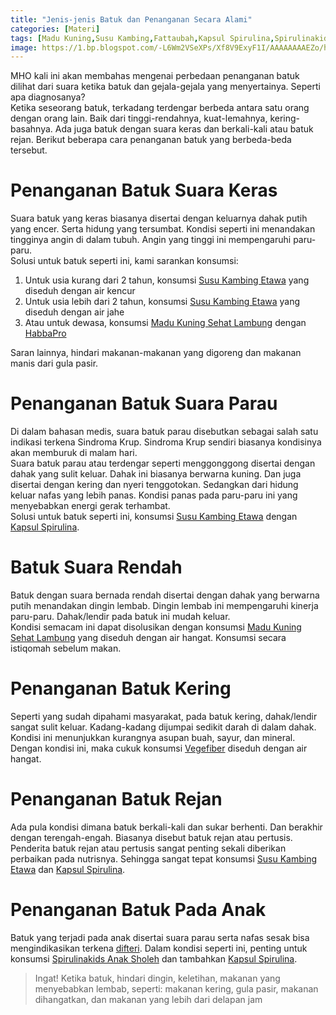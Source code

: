```yaml
---
title: "Jenis-jenis Batuk dan Penanganan Secara Alami"
categories: [Materi]
tags: [Madu Kuning,Susu Kambing,Fattaubah,Kapsul Spirulina,Spirulinakids]
image: https://1.bp.blogspot.com/-L6Wm2VSeXPs/Xf8V9ExyF1I/AAAAAAAAEZo/hp3zD9tKrdQrEFBYvruC5NVlQb1fcIRbgCKgBGAsYHg/s1600/201912-mho-batuk.png
---
```


<div class="paraph">MHO kali ini akan membahas mengenai perbedaan penanganan batuk dilihat dari suara ketika batuk dan gejala-gejala yang menyertainya. Seperti apa diagnosanya?</div>

<div class="paraph">Ketika seseorang batuk, terkadang terdengar berbeda antara satu orang dengan orang lain. Baik dari tinggi-rendahnya, kuat-lemahnya, kering-basahnya. Ada juga batuk dengan suara keras dan berkali-kali atau batuk rejan. Berikut beberapa cara penanganan batuk yang berbeda-beda tersebut.</div>

<h1>Penanganan Batuk Suara Keras</h1>

<div class="paraph">Suara batuk yang keras biasanya disertai dengan keluarnya dahak putih yang encer. Serta hidung yang tersumbat. Kondisi seperti ini menandakan tingginya angin di dalam tubuh. Angin yang tinggi ini mempengaruhi paru-paru.</div>

<div class="paraph">Solusi untuk batuk seperti ini, kami sarankan konsumsi:</div>

<ol><li>Untuk usia kurang dari 2 tahun, konsumsi <a cclass="mhoapp blue" href="/posts/susu-kambing-etawa-nk5" title="Susu Kambing Etawa">Susu Kambing Etawa</a> yang diseduh dengan air kencur</li>
<li>Untuk usia lebih dari 2 tahun, konsumsi <a cclass="mhoapp blue" href="/posts/susu-kambing-etawa-nk5" title="Susu Kambing Etawa">Susu Kambing Etawa</a> yang diseduh dengan air jahe</li>
<li>Atau untuk dewasa, konsumsi <a cclass="mhoapp orange" href="/posts/madu-kuning-sehat-lambung-wk6" title="Madu Kuning Sehat Lambung">Madu Kuning Sehat Lambung</a> dengan <a class="mhoapp purple" href="/posts/kapsul-habbapro-91t" title="Kapsul Habbapro">HabbaPro</a></li></ol>

<div class="paraph">Saran lainnya, hindari makanan-makanan yang digoreng dan makanan manis dari gula pasir.</div>

<h1>Penanganan Batuk Suara Parau</h1>

<div class="paraph">Di dalam bahasan medis, suara batuk parau disebutkan sebagai salah satu indikasi terkena Sindroma Krup. Sindroma Krup sendiri biasanya kondisinya akan memburuk di malam hari.</div>

<div class="paraph">Suara batuk parau atau terdengar seperti menggonggong disertai dengan dahak yang sulit keluar. Dahak ini biasanya berwarna kuning. Dan juga disertai dengan kering dan nyeri tenggotokan. Sedangkan dari hidung keluar nafas yang lebih panas. Kondisi panas pada paru-paru ini yang menyebabkan energi gerak terhambat.</div>

<div class="paraph">Solusi untuk batuk seperti ini, konsumsi <a cclass="mhoapp blue" href="/posts/susu-kambing-etawa-nk5" title="Susu Kambing Etawa">Susu Kambing Etawa</a> dengan <a cclass="mhoapp green" href="/posts/kapsul-spirulina-9ee" title="Kapsul Spirulina">Kapsul Spirulina</a>.</div>

<h1>Batuk Suara Rendah</h1>

<div class="paraph">Batuk dengan suara bernada rendah disertai dengan dahak yang berwarna putih menandakan dingin lembab. Dingin lembab ini mempengaruhi kinerja paru-paru. Dahak/lendir pada batuk ini mudah keluar.</div>

<div class="paraph">Kondisi semacam ini dapat disolusikan dengan konsumsi <a cclass="mhoapp orange" href="/posts/madu-kuning-sehat-lambung-wk6" title="Madu Kuning Sehat Lambung">Madu Kuning Sehat Lambung</a> yang diseduh dengan air hangat. Konsumsi secara istiqomah sebelum makan.</div>

<h1>Penanganan Batuk Kering</h1>

<div class="paraph">Seperti yang sudah dipahami masyarakat, pada batuk kering, dahak/lendir sangat sulit keluar. Kadang-kadang dijumpai sedikit darah di dalam dahak. Kondisi ini menunjukkan kurangnya asupan buah, sayur, dan mineral.</div>

<div class="paraph">Dengan kondisi ini, maka cukuk konsumsi <a class="mhoapp red" href="/posts/fattaubah-13x" title="Fattaubah">Vegefiber</a> diseduh dengan air hangat.</div>

<h1>Penanganan Batuk Rejan</h1>

<div class="paraph">Ada pula kondisi dimana batuk berkali-kali dan sukar berhenti. Dan berakhir dengan terengah-engah. Biasanya disebut batuk rejan atau pertusis.</div>

<div class="paraph">Penderita batuk rejan atau pertusis sangat penting sekali diberikan perbaikan pada nutrisnya. Sehingga sangat tepat konsumsi <a cclass="mhoapp blue" href="/posts/susu-kambing-etawa-nk5" title="Susu Kambing Etawa">Susu Kambing Etawa</a> dan <a cclass="mhoapp green" href="/posts/kapsul-spirulina-9ee" title="Kapsul Spirulina">Kapsul Spirulina</a>.</div>

<h1>Penanganan Batuk Pada Anak</h1>

<div class="paraph">Batuk yang terjadi pada anak disertai suara parau serta nafas sesak bisa mengindikasikan terkena <a class="mhoapp teal" href="/posts/solusi-difteri-8s8" title="Materi MHO Solusi Difteri">difteri</a>. Dalam kondisi seperti ini, penting untuk konsumsi <a cclass="mhoapp green" href="/posts/spirulinakids-anak-sholeh-uce" title="Spirulinakids Anak Sholeh">Spirulinakids Anak Sholeh</a> dan tambahkan <a cclass="mhoapp green" href="/posts/kapsul-spirulina-9ee" title="Kapsul Spirulina">Kapsul Spirulina</a>.</div>

<blockquote>Ingat! Ketika batuk, hindari dingin, keletihan, makanan yang menyebabkan lembab, seperti: makanan kering, gula pasir, makanan dihangatkan, dan makanan yang lebih dari delapan jam</blockquote>